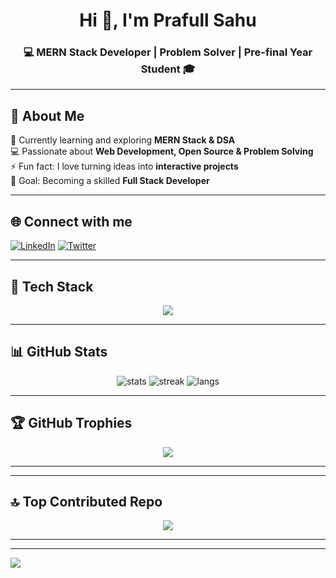 <h1 align="center">Hi 👋, I'm Prafull Sahu</h1>
<h3 align="center">💻 MERN Stack Developer | Problem Solver | Pre-final Year Student 🎓</h3>

---

## 💫 About Me  
🌱 Currently learning and exploring **MERN Stack & DSA**  
💻 Passionate about **Web Development, Open Source & Problem Solving**  
⚡ Fun fact: I love turning ideas into **interactive projects**  
🎯 Goal: Becoming a skilled **Full Stack Developer**  

---

## 🌐 Connect with me  
<p align="left">
<a href="https://www.linkedin.com/in/prafull-sahu-1251022a6/?trk=public-profile-join-page" target="blank"><img src="https://img.shields.io/badge/LinkedIn-%230077B5.svg?logo=linkedin&logoColor=white" alt="LinkedIn"/></a>
<a href="https://x.com" target="blank"><img src="https://img.shields.io/badge/X-black.svg?logo=X&logoColor=white" alt="Twitter"/></a>
</p>

---

## 🚀 Tech Stack  
<p align="center">
  <img src="https://skillicons.dev/icons?i=html,css,js,tailwind,react,nodejs,express,mongodb,java,cpp,c,git,github,postman,npm,figma,canva" />
</p>

---

## 📊 GitHub Stats  
<p align="center">
  <img src="https://github-readme-stats.vercel.app/api?username=Prafullsahu369&show_icons=true&theme=tokyonight" alt="stats" />
  <img src="https://nirzak-streak-stats.vercel.app/?user=Prafullsahu369&theme=tokyonight" alt="streak" />
  <img src="https://github-readme-stats.vercel.app/api/top-langs/?username=Prafullsahu369&layout=compact&theme=tokyonight" alt="langs" />
</p>

---

## 🏆 GitHub Trophies  
<p align="center">
  <img src="https://github-profile-trophy.vercel.app/?username=Prafullsahu369&theme=radical&no-frame=false&no-bg=false&margin-w=4" />
</p>

---



---

## 🔝 Top Contributed Repo  
<p align="center">
  <img src="https://github-contributor-stats.vercel.app/api?username=Prafullsahu369&limit=5&theme=dark&combine_all_yearly_contributions=true" />
</p>

---




---

[![](https://visitcount.itsvg.in/api?id=Prafullsahu369&icon=0&color=6)](https://visitcount.itsvg.in)

<!-- Proudly created with ❤️ by Prafull Sahu -->
